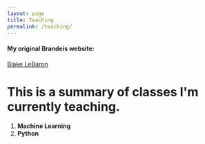 ```yaml
---
layout: page
title: Teaching 
permalink: /teaching/
---
```




<h4> My original Brandeis website:</h4>

[Blake LeBaron](https://people.brandeis.edu/~blebaron)


# This is a summary of classes I'm currently teaching.

1. **Machine Learning** 
2. **Python**
